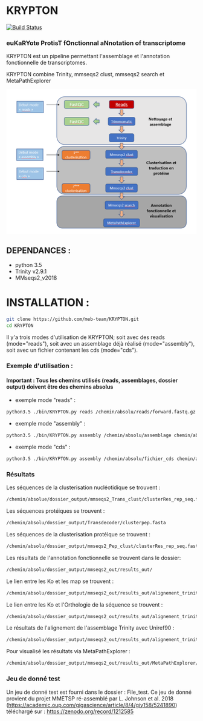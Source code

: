 # KRYPTON



[![Build Status](https://github.com/meb-team/CRYPTON.git)](https://github.com/meb-team/CRYPTON)

### euKaRYote ProtisT fOnctionnal aNnotation of transcriptome



KRYPTON est un pipeline permettant l'assemblage et l'annotation fonctionnelle de transcriptomes.

KRYPTON combine Trinity, mmseqs2 clust, mmseqs2 search et MetaPathExplorer

![Workflow Krypton](https://github.com/meb-team/KRYPTON/blob/master/Workflow_KRYPTON.PNG)

## DEPENDANCES :

  - python 3.5
  - Trinity v2.9.1
  - MMseqs2_v2018

# INSTALLATION :

```sh
git clone https://github.com/meb-team/KRYPTON.git
cd KRYPTON
```

Il y'a trois modes d'utilisation de KRYPTON; soit avec des reads (mode="reads"), soit avec un assemblage déjà réalisé (mode="assembly"), soit avec un fichier contenant les cds (mode="cds").

### Exemple d'utilisation :

#### Important : Tous les chemins utilisés (reads, assemblages, dossier output) doivent être des chemins absolus

 - exemple mode "reads" :

```sh
python3.5 ./bin/KRYPTON.py reads /chemin/absolu/reads/forward.fastq.gz /chemin/absolu/reads/reverse.fastq.gz /chemin/absolu/output
```
- exemple mode "assembly" : 
```sh
python3.5 ./bin/KRYPTON.py assembly /chemin/absolu/assemblage chemin/absolu/output
```
- exemple mode "cds" : 
```sh
python3.5 ./bin/KRYPTON.py assembly /chemin/absolu/fichier_cds chemin/absolu/output
```

### Résultats

Les séquences de la clusterisation nucléotidique se trouvent : 

```sh
/chemin/absolue/dossier_output/mmseqs2_Trans_clust/clusterRes_rep_seq.fasta
```

Les séquences protéiques se trouvent : 

```sh
/chemin/absolu/dossier_output/Transdecoder/clusterpep.fasta
```

Les séquences de la clusterisation protéique se trouvent : 

```sh
/chemin/absolu/dossier_output/mmseqs2_Pep_clust/clusterRes_rep_seq.fasta
```

Les résultats de l'annotation fonctionnelle se trouvent dans le dossier: 


```sh
/chemin/absolu/dossier_output/mmseqs2_out/results_out/
```

Le lien entre les Ko et les map se trouvent :

```sh
/chemin/absolu/dossier_output/mmseqs2_out/results_out/alignement_trinity_ko_map.tsv
```

Le lien entre les Ko et l'Orthologie de la séquence se trouvent :

```sh
/chemin/absolu/dossier_output/mmseqs2_out/results_out/alignement_trinity_ko_ortho.tsv
```

Le résultats de l'alignement de l'assemblage Trinity avec Uniref90 : 

```sh
/chemin/absolu/dossier_output/mmseqs2_out/results_out/alignement_trinity_Uniref90_sorted.tsv
```

Pour visualisé les résultats via MetaPathExplorer : 

```sh
/chemin/absolu/dossier_output/mmseqs2_out/results_out/MetaPathExplorer/
```

### Jeu de donné test 

Un jeu de donné test est fourni dans le dossier : File_test.
Ce jeu de donné provient du projet MMETSP ré-assemblé par L. Johnson et al. 2018 (https://academic.oup.com/gigascience/article/8/4/giy158/5241890) 
téléchargé sur : https://zenodo.org/record/1212585


